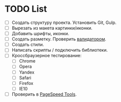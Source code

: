 # TODO List

- [ ] Создать структуру проекта. Установить Git, Gulp.
- [ ] Вырезать из макета картинки/иконки.
- [ ] Добавить шрифты, иконки.
- [ ] Создать разметку. Проверить [валидатором](https://validator.w3.org/nu/).
- [ ] Создать стили.
- [ ] Написать скрипты / подключить библиотеки.
- [ ] Кроссбраузерное тестирование:
  - [ ] Chrome
  - [ ] Opera
  - [ ] Yandex
  - [ ] Safari
  - [ ] Firefox
  - [ ] IE10
- [ ] Проверить в [PageSpeed Tools](https://developers.google.com/speed/pagespeed/).
